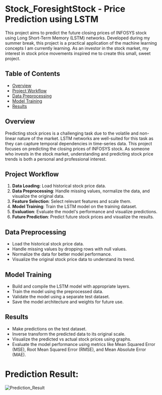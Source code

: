 # Stock_ForesightStock - Price Prediction using LSTM

This project aims to predict the future closing prices of INFOSYS stock using Long Short-Term Memory (LSTM) networks. Developed during my summer break, this project is a practical application of the machine learning concepts I am currently learning. As an investor in the stock market, my interest in stock price movements inspired me to create this small, sweet project.

## Table of Contents
- [Overview](#overview)
- [Project Workflow](#project-workflow)
- [Data Preprocessing](#data-preprocessing)
- [Model Training](#model-training)
- [Results](#results)

## Overview
Predicting stock prices is a challenging task due to the volatile and non-linear nature of the market. LSTM networks are well-suited for this task as they can capture temporal dependencies in time-series data. This project focuses on predicting the closing prices of INFOSYS stock. As someone who invests in the stock market, understanding and predicting stock price trends is both a personal and professional interest.

## Project Workflow
1. **Data Loading**: Load historical stock price data.
2. **Data Preprocessing**: Handle missing values, normalize the data, and visualize the original data.
3. **Feature Selection**: Select relevant features and scale them.
4. **Model Training**: Train the LSTM model on the training dataset.
5. **Evaluation**: Evaluate the model's performance and visualize predictions.
6. **Future Prediction**: Predict future stock prices and visualize the results.

## Data Preprocessing
- Load the historical stock price data.
- Handle missing values by dropping rows with null values.
- Normalize the data for better model performance.
- Visualize the original stock price data to understand its trend.

## Model Training
- Build and compile the LSTM model with appropriate layers.
- Train the model using the preprocessed data.
- Validate the model using a separate test dataset.
- Save the model architecture and weights for future use.

## Results
- Make predictions on the test dataset.
- Inverse transform the predicted data to its original scale.
- Visualize the predicted vs actual stock prices using graphs.
- Evaluate the model performance using metrics like Mean Squared Error (MSE), Root Mean Squared Error (RMSE), and Mean Absolute Error (MAE).

# Prediction Result:
![Prediction_Result](https://github.com/rudraksh2611/Stock_Prediction_Using-LSTM/assets/117443595/96d905b3-0967-4971-a035-65bd6f701150)



